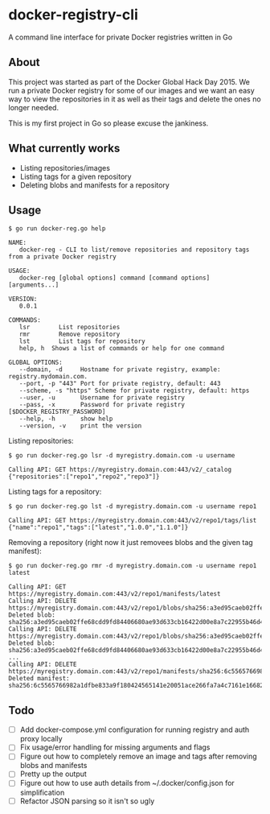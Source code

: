 # docker-registry-cli
A command line interface for private Docker registries written in Go

## About
This project was started as part of the Docker Global Hack Day 2015.
We run a private Docker registry for some of our images and we want an
easy way to view the repositories in it as well as their tags and delete
the ones no longer needed.

This is my first project in Go so please excuse the jankiness.

## What currently works
- Listing repositories/images
- Listing tags for a given repository
- Deleting blobs and manifests for a repository

## Usage
```
$ go run docker-reg.go help

NAME:
   docker-reg - CLI to list/remove repositories and repository tags from a private Docker registry

USAGE:
   docker-reg [global options] command [command options] [arguments...]

VERSION:
   0.0.1

COMMANDS:
   lsr		  List repositories
   rmr		  Remove repository
   lst		  List tags for repository
   help, h	Shows a list of commands or help for one command

GLOBAL OPTIONS:
   --domain, -d 	Hostname for private registry, example: registry.mydomain.com.
   --port, -p "443"	Port for private registry, default: 443
   --scheme, -s "https"	Scheme for private registry, default: https
   --user, -u 		Username for private registry
   --pass, -x 		Password for private registry [$DOCKER_REGISTRY_PASSWORD]
   --help, -h		show help
   --version, -v	print the version

```

Listing repositories:

```
$ go run docker-reg.go lsr -d myregistry.domain.com -u username

Calling API: GET https://myregistry.domain.com:443/v2/_catalog
{"repositories":["repo1","repo2","repo3"]}
```

Listing tags for a repository:

```
$ go run docker-reg.go lst -d myregistry.domain.com -u username repo1

Calling API: GET https://myregistry.domain.com:443/v2/repo1/tags/list
{"name":"repo1","tags":["latest","1.0.0","1.1.0"]}
```

Removing a repository (right now it just removees blobs and the given tag manifest):

```
$ go run docker-reg.go rmr -d myregistry.domain.com -u username repo1 latest

Calling API: GET https://myregistry.domain.com:443/v2/repo1/manifests/latest
Calling API: DELETE https://myregistry.domain.com:443/v2/repo1/blobs/sha256:a3ed95caeb02ffe68cdd9fd84406680ae93d633cb16422d00e8a7c22955b46d4
Deleted blob: sha256:a3ed95caeb02ffe68cdd9fd84406680ae93d633cb16422d00e8a7c22955b46d4
Calling API: DELETE https://myregistry.domain.com:443/v2/repo1/blobs/sha256:a3ed95caeb02ffe68cdd9fd84406680ae93d633cb16422d00e8a7c22955b46d4
Deleted blob: sha256:a3ed95caeb02ffe68cdd9fd84406680ae93d633cb16422d00e8a7c22955b46d4
...
Calling API: DELETE https://myregistry.domain.com:443/v2/repo1/manifests/sha256:6c5565766982a1dfbe833a9f180424565141e20051ace266fa7a4c7161e16682
Deleted manifest: sha256:6c5565766982a1dfbe833a9f180424565141e20051ace266fa7a4c7161e16682
```

## Todo
- [ ] Add docker-compose.yml configuration for running registry and auth proxy locally
- [ ] Fix usage/error handling for missing arguments and flags
- [ ] Figure out how to completely remove an image and tags after removing blobs and manifests
- [ ] Pretty up the output
- [ ] Figure out how to use auth details from ~/.docker/config.json for simplification
- [ ] Refactor JSON parsing so it isn't so ugly

